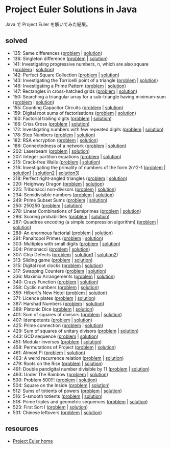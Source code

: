 # Project Euler Solutions in Java
Java で Project Euler を解いてみた結果。

solved
----------------
- 135: Same differences ([problem](https://projecteuler.net/problem=135) | [solution](project-euler-java8/blob/master/src/pe/Pe135.java))
- 136: Singleton difference ([problem](https://projecteuler.net/problem=136) | [solution](project-euler-java8/blob/master/src/pe/Pe136.java))
- 141: Investigating progressive numbers, n, which are also square ([problem](https://projecteuler.net/problem=141) | [solution](project-euler-java8/blob/master/src/pe/Pe141.java))
- 142: Perfect Square Collection ([problem](https://projecteuler.net/problem=142) | [solution](project-euler-java8/blob/master/src/pe/Pe142.java))
- 143: Investigating the Torricelli point of a triangle ([problem](https://projecteuler.net/problem=143) | [solution](project-euler-java8/blob/master/src/pe/Pe143.java))
- 146: Investigating a Prime Pattern ([problem](https://projecteuler.net/problem=146) | [solution](project-euler-java8/blob/master/src/pe/Pe146.java))
- 147: Rectangles in cross-hatched grids ([problem](https://projecteuler.net/problem=147) | [solution](project-euler-java8/blob/master/src/pe/Pe147.java))
- 150: Searching a triangular array for a sub-triangle having minimum-sum ([problem](https://projecteuler.net/problem=150) | [solution](project-euler-java8/blob/master/src/pe/Pe150.java))
- 155: Counting Capacitor Circuits ([problem](https://projecteuler.net/problem=155) | [solution](project-euler-java8/blob/master/src/pe/Pe155.java))
- 159: Digital root sums of factorisations ([problem](https://projecteuler.net/problem=159) | [solution](project-euler-java8/blob/master/src/pe/Pe159.java))
- 160: Factorial trailing digits ([problem](https://projecteuler.net/problem=160) | [solution](project-euler-java8/blob/master/src/pe/Pe160.java))
- 166: Criss Cross ([problem](https://projecteuler.net/problem=166) | [solution](project-euler-java8/blob/master/src/pe/Pe166.java))
- 172: Investigating numbers with few repeated digits ([problem](https://projecteuler.net/problem=172) | [solution](project-euler-java8/blob/master/src/pe/Pe172.java))
- 178: Step Numbers ([problem](https://projecteuler.net/problem=178) | [solution](project-euler-java8/blob/master/src/pe/Pe178.java))
- 182: RSA encryption ([problem](https://projecteuler.net/problem=182) | [solution](project-euler-java8/blob/master/src/pe/Pe182.java))
- 186: Connectedness of a network ([problem](https://projecteuler.net/problem=186) | [solution](project-euler-java8/blob/master/src/pe/Pe186.java))
- 202: Laserbeam ([problem](https://projecteuler.net/problem=202) | [solution](project-euler-java8/blob/master/src/pe/Pe202.java))
- 207: Integer partition equations ([problem](https://projecteuler.net/problem=207) | [solution](project-euler-java8/blob/master/src/pe/Pe207.java))
- 215: Crack-free Walls ([problem](https://projecteuler.net/problem=215) | [solution](project-euler-java8/blob/master/src/pe/Pe215.java))
- 216: Investigating the primality of numbers of the form 2n^2-1 ([problem](https://projecteuler.net/problem=216) | [solution1](project-euler-java8/blob/master/src/pe/Pe216.java) | [solution2](project-euler-java8/blob/master/src/pe/Pe216_ModularSquareRoot.java) | [solution3](project-euler-java8/blob/master/src/pe/Pe216_Sieve.java))
- 218: Perfect right-angled triangles ([problem](https://projecteuler.net/problem=218) | [solution](project-euler-java8/blob/master/src/pe/Pe218.java))
- 220: Heighway Dragon ([problem](https://projecteuler.net/problem=220) | [solution](project-euler-java8/blob/master/src/pe/Pe220.java))
- 225: Tribonacci non-divisors ([problem](https://projecteuler.net/problem=225) | [solution](project-euler-java8/blob/master/src/pe/Pe225.java))
- 234: Semidivisible numbers ([problem](https://projecteuler.net/problem=234) | [solution](project-euler-java8/blob/master/src/pe/Pe234.java))
- 249: Prime Subset Sums ([problem](https://projecteuler.net/problem=249) | [solution](project-euler-java8/blob/master/src/pe/Pe249.java))
- 250: 250250 ([problem](https://projecteuler.net/problem=250) | [solution](project-euler-java8/blob/master/src/pe/Pe250.java))
- 278: Linear Combinations of Semiprimes
 ([problem](https://projecteuler.net/problem=278) | [solution](project-euler-java8/blob/master/src/pe/Pe278.java))
- 286: Scoring probabilities ([problem](https://projecteuler.net/problem=286) | [solution](project-euler-java8/blob/master/src/pe/Pe286.java))
- 287: Quadtree encoding (a simple compression algorithm) ([problem](https://projecteuler.net/problem=287) | [solution](project-euler-java8/blob/master/src/pe/Pe287.java))
- 288: An enormous factorial ([problem](https://projecteuler.net/problem=288) | [solution](project-euler-java8/blob/master/src/pe/Pe288.java))
- 291: Panaitopol Primes ([problem](https://projecteuler.net/problem=291) | [solution](project-euler-java8/blob/master/src/pe/Pe291.java))
- 303: Multiples with small digits ([problem](https://projecteuler.net/problem=303) | [solution](project-euler-java8/blob/master/src/pe/Pe303.java))
- 304: Primonacci ([problem](https://projecteuler.net/problem=304) | [solution](project-euler-java8/blob/master/src/pe/Pe304.java))
- 307: Chip Defects ([problem](https://projecteuler.net/problem=307) | [solution1](project-euler-java8/blob/master/src/pe/Pe307_old.java) | [solution2](project-euler-java8/blob/master/src/pe/Pe307.java))
- 313: Sliding game ([problem](https://projecteuler.net/problem=313) | [solution](project-euler-java8/blob/master/src/pe/Pe313.java))
- 315: Digital root clocks ([problem](https://projecteuler.net/problem=315) | [solution](project-euler-java8/blob/master/src/pe/Pe315.java))
- 317: Swapping Counters ([problem](https://projecteuler.net/problem=317) | [solution](project-euler-java8/blob/master/src/pe/Pe317.java))
- 336: Maximix Arrangements ([problem](https://projecteuler.net/problem=336) | [solution](project-euler-java8/blob/master/src/pe/Pe336.java))
- 340: Crazy Function ([problem](https://projecteuler.net/problem=340) | [solution](project-euler-java8/blob/master/src/pe/Pe340.java))
- 358: Cyclic numbers ([problem](https://projecteuler.net/problem=358) | [solution](project-euler-java8/blob/master/src/pe/Pe358.java))
- 359: Hilbert's New Hotel ([problem](https://projecteuler.net/problem=359) | [solution](project-euler-java8/blob/master/src/pe/Pe359.java))
- 371: Licence plates ([problem](https://projecteuler.net/problem=371) | [solution](project-euler-java8/blob/master/src/pe/Pe371.java))
- 387: Harshad Numbers ([problem](https://projecteuler.net/problem=387) | [solution](project-euler-java8/blob/master/src/pe/Pe387.java))
- 389: Platonic Dice ([problem](https://projecteuler.net/problem=389) | [solution](project-euler-java8/blob/master/src/pe/Pe389.java))
- 401: Sum of squares of divisors ([problem](https://projecteuler.net/problem=401) | [solution](project-euler-java8/blob/master/src/pe/Pe401.java))
- 407: Idempotents ([problem](https://projecteuler.net/problem=407) | [solution](project-euler-java8/blob/master/src/pe/Pe407.java))
- 425: Prime connection ([problem](https://projecteuler.net/problem=425) | [solution](project-euler-java8/blob/master/src/pe/Pe425.java))
- 429: Sum of squares of unitary divisors ([problem](https://projecteuler.net/problem=429) | [solution](project-euler-java8/blob/master/src/pe/Pe429.java))
- 443: GCD sequence ([problem](https://projecteuler.net/problem=443) | [solution](project-euler-java8/blob/master/src/pe/Pe443.java))
- 451: Modular inverses ([problem](https://projecteuler.net/problem=451) | [solution](project-euler-java8/blob/master/src/pe/Pe451.java))
- 458: Permutations of Project ([problem](https://projecteuler.net/problem=458) | [solution](project-euler-java8/blob/master/src/pe/Pe458.java))
- 461: Almost Pi ([problem](https://projecteuler.net/problem=461) | [solution](project-euler-java8/blob/master/src/pe/Pe461.java))
- 463: A weird recurrence relation ([problem](https://projecteuler.net/problem=463) | [solution](project-euler-java8/blob/master/src/pe/Pe463.java))
- 479: Roots on the Rise ([problem](https://projecteuler.net/problem=479) | [solution](project-euler-java8/blob/master/src/pe/Pe479.java))
- 491: Double pandigital number divisible by 11 ([problem](https://projecteuler.net/problem=491) | [solution](project-euler-java8/blob/master/src/pe/Pe491.java))
- 493: Under The Rainbow ([problem](https://projecteuler.net/problem=493) | [solution](project-euler-java8/blob/master/src/pe/Pe493.java))
- 500: Problem 500!!! ([problem](https://projecteuler.net/problem=500) | [solution](project-euler-java8/blob/master/src/pe/Pe500.java))
- 504: Square on the Inside ([problem](https://projecteuler.net/problem=504) | [solution](project-euler-java8/blob/master/src/pe/Pe504.java))
- 512: Sums of totients of powers ([problem](https://projecteuler.net/problem=512) | [solution](project-euler-java8/blob/master/src/pe/Pe512.java))
- 516: 5-smooth totients ([problem](https://projecteuler.net/problem=516) | [solution](project-euler-java8/blob/master/src/pe/Pe516.java))
- 518: Prime triples and geometric sequences ([problem](https://projecteuler.net/problem=518) | [solution](project-euler-java8/blob/master/src/pe/Pe518.java))
- 523: First Sort I ([problem](https://projecteuler.net/problem=523) | [solution](project-euler-java8/blob/master/src/pe/Pe523.java))
- 531: Chinese leftovers ([problem](https://projecteuler.net/problem=531) | [solution](project-euler-java8/blob/master/src/pe/Pe531.java))

resources
--------
- [Project Euler home](https://projecteuler.net/)
